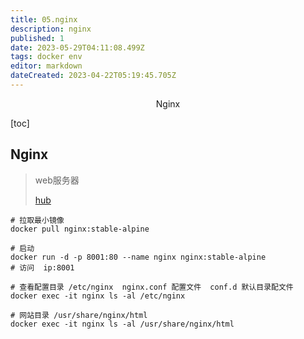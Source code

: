 ```yaml
---
title: 05.nginx
description: nginx
published: 1
date: 2023-05-29T04:11:08.499Z
tags: docker env
editor: markdown
dateCreated: 2023-04-22T05:19:45.705Z
---
```


<center>Nginx</center>





[toc]





## Nginx

> web服务器
>
> [hub](https://hub.docker.com/)



```shell
# 拉取最小镜像
docker pull nginx:stable-alpine

# 启动
docker run -d -p 8001:80 --name nginx nginx:stable-alpine
# 访问  ip:8001

# 查看配置目录 /etc/nginx  nginx.conf 配置文件  conf.d 默认目录配文件
docker exec -it nginx ls -al /etc/nginx

# 网站目录 /usr/share/nginx/html
docker exec -it nginx ls -al /usr/share/nginx/html
```

